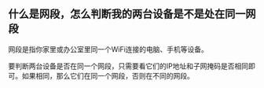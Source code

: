 ## 什么是网段，怎么判断我的两台设备是不是处在同一网段
网段是指你家里或办公室里同一个WiFi连接的电脑、手机等设备。  

要判断两台设备是否在同一个网段，只需要看它们的IP地址和子网掩码是否相同即可。如果相同，那么它们在同一个网段，否则在不同的网段。